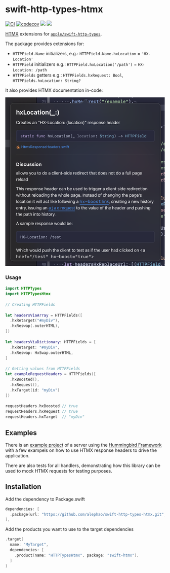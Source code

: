 # swift-http-types-htmx
[![CI](https://github.com/alephao/swift-http-types-htmx/actions/workflows/ci.yml/badge.svg)](https://github.com/alephao/swift-http-types-htmx/actions/workflows/ci.yml)
[![codecov](https://codecov.io/gh/alephao/swift-http-types-htmx/graph/badge.svg?token=Ef5FszDA3Y)](https://codecov.io/gh/alephao/swift-http-types-htmx)
[![](https://img.shields.io/endpoint?url=https%3A%2F%2Fswiftpackageindex.com%2Fapi%2Fpackages%2Falephao%2Fswift-http-types-htmx%2Fbadge%3Ftype%3Dswift-versions)](https://swiftpackageindex.com/alephao/swift-http-types-htmx)
[![](https://img.shields.io/endpoint?url=https%3A%2F%2Fswiftpackageindex.com%2Fapi%2Fpackages%2Falephao%2Fswift-http-types-htmx%2Fbadge%3Ftype%3Dplatforms)](https://swiftpackageindex.com/alephao/swift-http-types-htmx)

[HTMX](https://htmx.org) extensions for [`apple/swift-http-types`](https://github.com/apple/swift-http-types).

The package provides extensions for:

- `HTTPField.Name` initializers, e.g.: `HTTPField.Name.hxLocation` = `'HX-Location'`
- `HTTPField` initializers e.g.: `HTTPField.hxLocation('/path')` = `HX-Location: /path`
- `HTTPFields` getters e.g.: `HTTPFields.hxRequest: Bool`, `HTTPFields.hxLocation: String?`

It also provides HTMX documentation in-code:

![](/Resources/ss-xcode-doc.png)

### Usage

```swift
import HTTPTypes 
import HTTPTypesHtmx

// Creating HTTPFields

let headersViaArray = HTTPFields([
  .hxRetarget("#myDiv"),
  .hxReswap(.outerHTML),
])

let headersViaDictionary: HTTPFields = [
  .hxRetarget: "#myDiv",
  .hxReswap: HxSwap.outerHTML,
] 

// Getting values from HTTPFields
let exampleRequestHeaders = HTTPFields([
  .hxBoosted(),
  .hxRequest(),
  .hxTarget(id: "myDiv")
])

requestHeaders.hxBoosted // true
requestHeaders.hxRequest // true
requestHeaders.hxTarget  // "myDiv"
```

## Examples

There is an [example project](Examples) of a server using the [Hummingbird Framework](http://github.com/hummingbird-project/hummingbird) with a few exampels on how to use HTMX response headers to drive the application.

There are also tests for all handlers, demonstrating how this library can be used to mock HTMX requests for testing purposes.

## Installation

Add the dependency to Package.swift

```swift
dependencies: [
  .package(url: "https://github.com/alephao/swift-http-types-htmx.git", from: "0.3.0")
],
```

Add the products you want to use to the target dependencies

```swift
.target(
  name: "MyTarget",
  dependencies: [
    .product(name: "HTTPTypesHtmx", package: "swift-htmx"),
  ]
)
```
